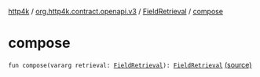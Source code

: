 [http4k](../../index.md) / [org.http4k.contract.openapi.v3](../index.md) / [FieldRetrieval](index.md) / [compose](./compose.md)

# compose

`fun compose(vararg retrieval: `[`FieldRetrieval`](index.md)`): `[`FieldRetrieval`](index.md) [(source)](https://github.com/http4k/http4k/blob/master/http4k-contract/src/main/kotlin/org/http4k/contract/openapi/v3/FieldRetrieval.kt#L10)